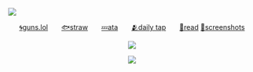 ![](https://file.garden/aIrFR9W4twp1wUOQ/Untitled120_20251002024801.png)

<div id="text" align="center"> 
  
[🌀guns.lol](https://guns.lol/sunsspace)‎ ‎ ‎ ‎ ‎ ‎ ‎ [🐟straw](https://trafalgar-d.straw.page)‎ ‎ ‎ ‎ ‎ ‎ ‎ 
[💤ata](https://s0lstic.atabook.org/)‎ ‎ ‎ ‎ ‎ ‎ ‎ [🫂daily tap](https://arab.org/click-to-help/palestine/)‎ ‎ ‎ ‎ ‎ ‎ ‎ [👥read](https://x.com/S0LSTIC/status/1906817204701552941?t=JGiXnsTf_6TkW5eXPE2tdg&s=19)‎ ‎ ‎ ‎ ‎ [🩵screenshots](https://s0lstic.straw.page)

![](https://file.garden/aIrFR9W4twp1wUOQ/Untitled120_20251002025706.png)

![](https://komarev.com/ghpvc/?username=your-github-username&label=lab+rats&color=blue)
